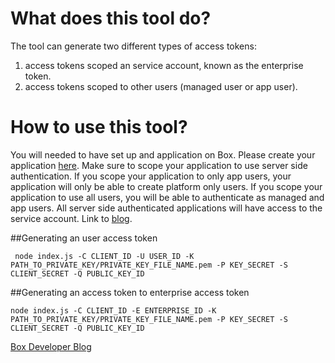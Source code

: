 # What does this tool do?
The tool can generate two different types of access tokens: 
1. access tokens scoped an service account, known as the enterprise token.
2. access tokens scoped to other users (managed user or app user).

# How to use this tool?
You will needed to have set up and application on Box. Please create your application [here](developer.box.com). Make sure to scope your application to use server side authentication. If you scope your application to only app users, your application will only be able to create platform only users. If you scope your application to use all users, you will be able to authenticate as managed and app users. All server side authenticated applications will have access to the service account. Link to [blog](https://docs.box.com/blog/box-tokener-a-nodejs-command-line-tool-to-generate-box-api-tokens).

##Generating an user access token
```
 node index.js -C CLIENT_ID -U USER_ID -K PATH_TO_PRIVATE_KEY/PRIVATE_KEY_FILE_NAME.pem -P KEY_SECRET -S CLIENT_SECRET -Q PUBLIC_KEY_ID
 ```

##Generating an access token to enterprise access token
 ```
 node index.js -C CLIENT_ID -E ENTERPRISE_ID -K PATH_TO_PRIVATE_KEY/PRIVATE_KEY_FILE_NAME.pem -P KEY_SECRET -S CLIENT_SECRET -Q PUBLIC_KEY_ID
 ```

[Box Developer Blog](https://docs.box.com/docs/community-supported-projects)